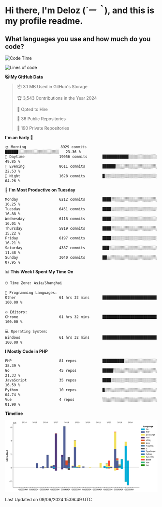 # **Hi there, I'm Deloz (*´ー｀*), and this is my profile readme.**

## **What languages you use and how much do you code?**

<!--START_SECTION:waka-->
![Code Time](http://img.shields.io/badge/Code%20Time-4%2C165%20hrs%2033%20mins-blue)

![Lines of code](https://img.shields.io/badge/From%20Hello%20World%20I%27ve%20Written-40.6%20million%20lines%20of%20code-blue)

**🐱 My GitHub Data** 

> 📦 3.1 MB Used in GitHub's Storage 
 > 
> 🏆 3,543 Contributions in the Year 2024
 > 
> 💼 Opted to Hire
 > 
> 📜 36 Public Repositories 
 > 
> 🔑 190 Private Repositories 
 > 
**I'm an Early 🐤** 

```text
🌞 Morning                8929 commits        ██████░░░░░░░░░░░░░░░░░░░   23.36 % 
🌆 Daytime                19056 commits       ████████████░░░░░░░░░░░░░   49.85 % 
🌃 Evening                8611 commits        ██████░░░░░░░░░░░░░░░░░░░   22.53 % 
🌙 Night                  1628 commits        █░░░░░░░░░░░░░░░░░░░░░░░░   04.26 % 
```
📅 **I'm Most Productive on Tuesday** 

```text
Monday                   6212 commits        ████░░░░░░░░░░░░░░░░░░░░░   16.25 % 
Tuesday                  6451 commits        ████░░░░░░░░░░░░░░░░░░░░░   16.88 % 
Wednesday                6118 commits        ████░░░░░░░░░░░░░░░░░░░░░   16.01 % 
Thursday                 5819 commits        ████░░░░░░░░░░░░░░░░░░░░░   15.22 % 
Friday                   6197 commits        ████░░░░░░░░░░░░░░░░░░░░░   16.21 % 
Saturday                 4387 commits        ███░░░░░░░░░░░░░░░░░░░░░░   11.48 % 
Sunday                   3040 commits        ██░░░░░░░░░░░░░░░░░░░░░░░   07.95 % 
```


📊 **This Week I Spent My Time On** 

```text
🕑︎ Time Zone: Asia/Shanghai

💬 Programming Languages: 
Other                    61 hrs 32 mins      █████████████████████████   100.00 % 

🔥 Editors: 
Chrome                   61 hrs 32 mins      █████████████████████████   100.00 % 

💻 Operating System: 
Windows                  61 hrs 32 mins      █████████████████████████   100.00 % 
```

**I Mostly Code in PHP** 

```text
PHP                      81 repos            ██████████░░░░░░░░░░░░░░░   38.39 % 
Go                       45 repos            █████░░░░░░░░░░░░░░░░░░░░   21.33 % 
JavaScript               35 repos            ████░░░░░░░░░░░░░░░░░░░░░   16.59 % 
Python                   10 repos            █░░░░░░░░░░░░░░░░░░░░░░░░   04.74 % 
Vue                      4 repos             ░░░░░░░░░░░░░░░░░░░░░░░░░   01.90 % 
```



**Timeline**

![Lines of Code chart](https://raw.githubusercontent.com/deloz/deloz/main/assets/bar_graph.png)


 Last Updated on 09/06/2024 15:06:49 UTC
<!--END_SECTION:waka-->
